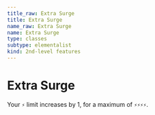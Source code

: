 ```yaml
---
title_raw: Extra Surge
title: Extra Surge
name_raw: Extra Surge
name: Extra Surge
type: classes
subtype: elementalist
kind: 2nd-level features
---
```


# Extra Surge

Your `⚡` limit increases by 1, for a maximum of `⚡⚡⚡⚡`.

